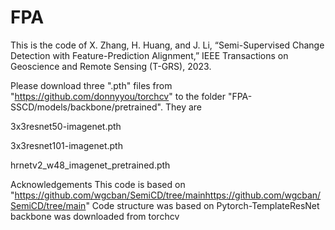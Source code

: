 # FPA
This is the code of X. Zhang, H. Huang, and J. Li, “Semi-Supervised Change Detection with Feature-Prediction Alignment,” IEEE Transactions on Geoscience and Remote Sensing (T-GRS), 2023.

Please download three ".pth" files from "https://github.com/donnyyou/torchcv" to the folder "FPA-SSCD/models/backbone/pretrained". They are

3x3resnet50-imagenet.pth

3x3resnet101-imagenet.pth

hrnetv2_w48_imagenet_pretrained.pth

Acknowledgements
This code is based on "https://github.com/wgcban/SemiCD/tree/mainhttps://github.com/wgcban/SemiCD/tree/main"
Code structure was based on Pytorch-TemplateResNet backbone was downloaded from torchcv
